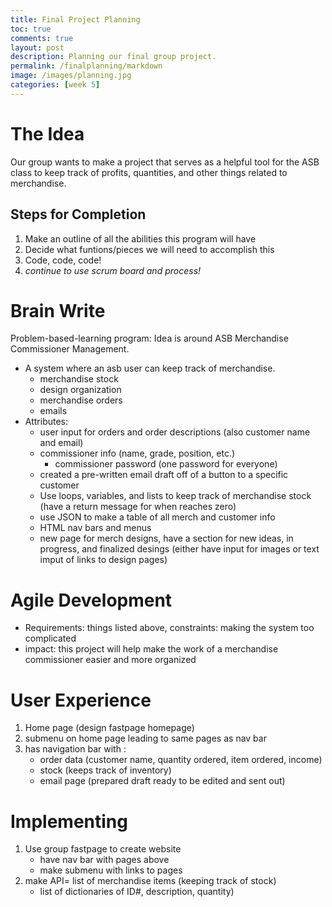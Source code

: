```yaml
---
title: Final Project Planning
toc: true
comments: true
layout: post
description: Planning our final group project.
permalink: /finalplanning/markdown
image: /images/planning.jpg
categories: [week 5]
---
```


# The Idea

Our group wants to make a project that serves as a helpful tool for the ASB class to keep track of profits, quantities, and other things related to merchandise. 

## Steps for Completion
1. Make an outline of all the abilities this program will have
2. Decide what funtions/pieces we will need to accomplish this
3. Code, code, code!
4. *continue to use scrum board and process!*

# Brain Write

Problem-based-learning program: Idea is around ASB Merchandise Commissioner Management. 
- A system where an asb user can keep track of merchandise.
   - merchandise stock
   - design organization
   - merchandise orders
   - emails
- Attributes:
   - user input for orders and order descriptions (also customer name and email)
   - commissioner info (name, grade, position, etc.)
     - commissioner password (one password for everyone)
   - created a pre-written email draft off of a button to a specific customer
   - Use loops, variables, and lists to keep track of merchandise stock (have a return message for when reaches zero)
   - use JSON to make a table of all merch and customer info
   - HTML nav bars and menus
   - new page for merch designs, have a section for new ideas, in progress, and finalized desings (either have input for images or text imput of links to design pages)



# Agile Development

- Requirements: things listed above, constraints: making the system too complicated
- impact: this project will help make the work of a merchandise commissioner easier and more organized



# User Experience

1. Home page (design fastpage homepage)
2. submenu on home page leading to same pages as nav bar
3. has navigation bar with :
   - order data (customer name, quantity ordered, item ordered, income)
   - stock (keeps track of inventory)
   - email page (prepared draft ready to be edited and sent out)


# Implementing 

1. Use group fastpage to create website 
   - have nav bar with pages above
   - make submenu with links to pages
2. make API= list of merchandise items (keeping track of stock)
   - list of dictionaries of ID#, description, quantity)


